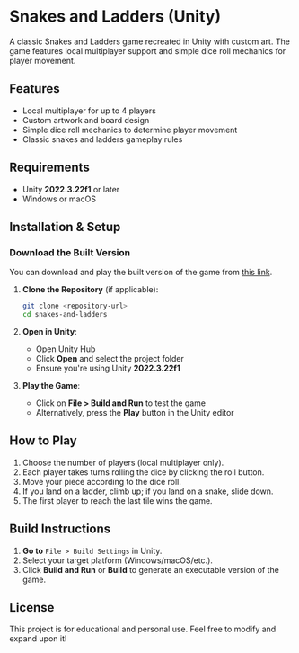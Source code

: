 # Snakes and Ladders (Unity)

A classic Snakes and Ladders game recreated in Unity with custom art. The game features local multiplayer support and simple dice roll mechanics for player movement.

## Features
- Local multiplayer for up to 4 players
- Custom artwork and board design
- Simple dice roll mechanics to determine player movement
- Classic snakes and ladders gameplay rules

## Requirements
- Unity **2022.3.22f1** or later
- Windows or macOS

## Installation & Setup

### Download the Built Version
You can download and play the built version of the game from [this link](https://github.com/LackLuster-Lab/SnakesandLaddersBuild).

1. **Clone the Repository** (if applicable):
   ```sh
   git clone <repository-url>
   cd snakes-and-ladders
   ```

2. **Open in Unity**:
   - Open Unity Hub
   - Click **Open** and select the project folder
   - Ensure you're using Unity **2022.3.22f1**

3. **Play the Game**:
   - Click on **File > Build and Run** to test the game
   - Alternatively, press the **Play** button in the Unity editor

## How to Play
1. Choose the number of players (local multiplayer only).
2. Each player takes turns rolling the dice by clicking the roll button.
3. Move your piece according to the dice roll.
4. If you land on a ladder, climb up; if you land on a snake, slide down.
5. The first player to reach the last tile wins the game.

## Build Instructions
1. **Go to** `File > Build Settings` in Unity.
2. Select your target platform (Windows/macOS/etc.).
3. Click **Build and Run** or **Build** to generate an executable version of the game.

## License
This project is for educational and personal use. Feel free to modify and expand upon it!

